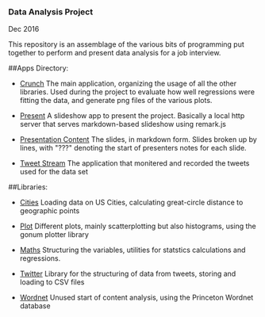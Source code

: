 ### Data Analysis Project
Dec 2016

This repository is an assemblage of the various bits of programming put together to perform and present data analysis for a job interview.

##Apps Directory:
* [Crunch](./apps/crunch/)
    The main application, organizing the usage of all the other libraries.  Used during the project to evaluate how well regressions were fitting the data, and generate png files of the various plots.

* [Present](./apps/present/)
    A slideshow app to present the project.  Basically a local http server that serves markdown-based slideshow using remark.js

* [Presentation Content](./apps/present/FILES/content.md)
        The slides, in markdown form.  Slides broken up by lines, with "???" denoting the start of presenters notes for each slide.

* [Tweet Stream](./apps/tweet_stream/)
    The application that monitered and recorded the tweets used for the data set


##Libraries:
* [Cities](./cities/)
    Loading data on US Cities, calculating great-circle distance to geographic points

* [Plot](./plot/)
    Different plots, mainly scatterplotting but also histograms, using the gonum plotter library

* [Maths](./maths/)
    Structuring the variables, utilities for statstics calculations and regressions.

* [Twitter](./twitter/)
    Library for the structuring of data from tweets, storing and loading to CSV files

* [Wordnet](./wordnet/)
    Unused start of content analysis, using the Princeton Wordnet database
